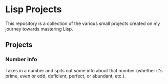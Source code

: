 # Lisp Projects

This repository is a collection of the various small projects created on my journey towards mastering Lisp.

## Projects

### Number Info

Takes in a number and spits out some info about that number (whether it's prime, even or odd, deficient, perfect, or abundant, etc.).

